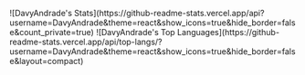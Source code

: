 <p>
  ![DavyAndrade's Stats](https://github-readme-stats.vercel.app/api?username=DavyAndrade&theme=react&show_icons=true&hide_border=false&count_private=true)
  ![DavyAndrade's Top Languages](https://github-readme-stats.vercel.app/api/top-langs/?username=DavyAndrade&theme=react&show_icons=true&hide_border=false&layout=compact)
</p>



<!--
**DavyAndrade/DavyAndrade** is a ✨ _special_ ✨ repository because its `README.md` (this file) appears on your GitHub profile.

Here are some ideas to get you started:

- 🔭 I’m currently working on ...
- 🌱 I’m currently learning ...
- 👯 I’m looking to collaborate on ...
- 🤔 I’m looking for help with ...
- 💬 Ask me about ...
- 📫 How to reach me: ...
- 😄 Pronouns: ...
- ⚡ Fun fact: ...
-->
